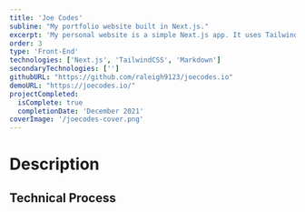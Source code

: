 ```yaml
---
title: 'Joe Codes'
subline: "My portfolio website built in Next.js."
excerpt: 'My personal website is a simple Next.js app. It uses TailwindCSS v3 and Framer Motion for subtle animations. The data is sourced in Node from Markdown files using Remark and Remark-HTML.'
order: 3
type: 'Front-End'
technologies: ['Next.js', 'TailwindCSS', 'Markdown']
secondaryTechnologies: ['']
githubURL: "https://github.com/raleigh9123/joecodes.io"
demoURL: "https://joecodes.io/"
projectCompleted:
  isComplete: true
  completionDate: 'December 2021'
coverImage: '/joecodes-cover.png'
---
```


# Description

## Technical Process
